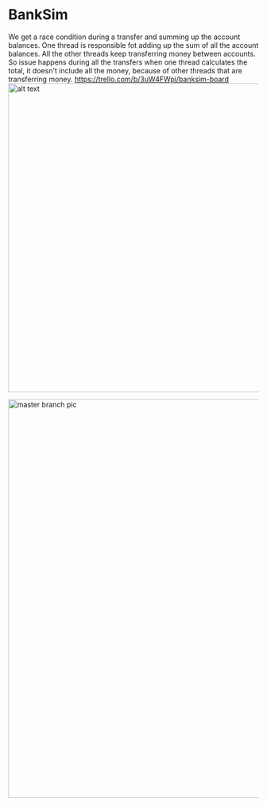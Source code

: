 # BankSim

We get a race condition during a transfer and summing up the account balances. 
One thread is responsible fot adding up the sum of all the account balances. All the other threads keep transferring money between accounts.
So issue happens during all the transfers when one thread calculates the total, it doesn't include all the money, because of other threads that are transferring money. 
https://trello.com/b/3uW4FWpi/banksim-board
<img src="https://github.com/3296f19temple/05-kalouche_gorosko-K_M/blob/master/UMLrace.png" alt="alt text" width="650" height="620" style="max-width:100%;">

<img src="https://github.com/3296f19temple/05-kalouche_gorosko-K_M/blob/master/Final%20UML.png" alt="master branch pic" width="650" height="800" style="max-width:100%;">

